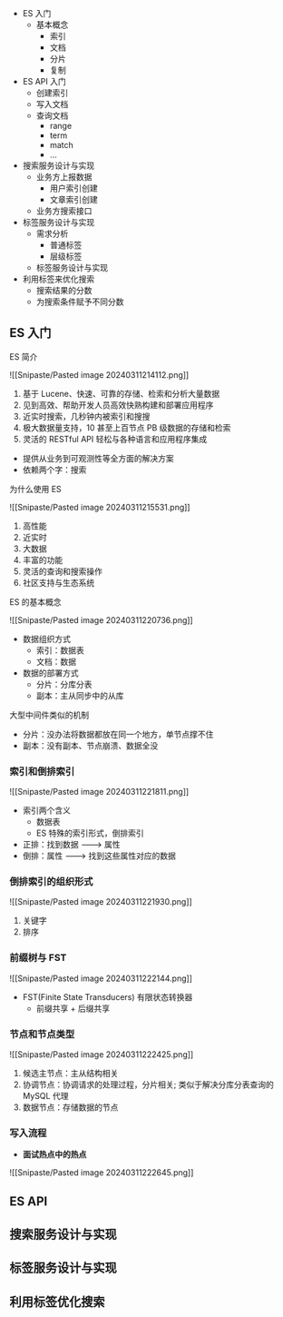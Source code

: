 - ES 入门
	- 基本概念
		- 索引
		- 文档
		- 分片
		- 复制
- ES API 入门
	- 创建索引
	- 写入文档
	- 查询文档
		- range
		- term
		- match
		- …
- 搜索服务设计与实现
	- 业务方上报数据
		- 用户索引创建
		- 文章索引创建
	- 业务方搜索接口
- 标签服务设计与实现
	- 需求分析
		- 普通标签
		- 层级标签
	- 标签服务设计与实现
- 利用标签来优化搜索
	- 搜索结果的分数
	- 为搜索条件赋予不同分数  

## ES 入门

ES 简介

![[Snipaste/Pasted image 20240311214112.png]]

1. 基于 Lucene、快速、可靠的存储、检索和分析大量数据
2. 见到高效、帮助开发人员高效快熟构建和部署应用程序
3. 近实时搜索，几秒钟内被索引和搜搜
4. 极大数据量支持，10 甚至上百节点 PB 级数据的存储和检索
5. 灵活的 RESTful API 轻松与各种语言和应用程序集成

- 提供从业务到可观测性等全方面的解决方案
- 依赖两个字：搜索

为什么使用 ES

![[Snipaste/Pasted image 20240311215531.png]]

1. 高性能
2. 近实时
3. 大数据
4. 丰富的功能
5. 灵活的查询和搜索操作
6. 社区支持与生态系统

ES 的基本概念  

![[Snipaste/Pasted image 20240311220736.png]]

- 数据组织方式
	- 索引：数据表
	- 文档：数据
- 数据的部署方式
	- 分片：分库分表
	- 副本：主从同步中的从库

大型中间件类似的机制

- 分片：没办法将数据都放在同一个地方，单节点撑不住
- 副本：没有副本、节点崩溃、数据全没

### 索引和倒排索引

![[Snipaste/Pasted image 20240311221811.png]]

- 索引两个含义
	- 数据表
	- ES 特殊的索引形式，倒排索引
- 正排：找到数据 ---> 属性
- 倒排：属性 ---> 找到这些属性对应的数据

### 倒排索引的组织形式

![[Snipaste/Pasted image 20240311221930.png]]

1. 关键字
2. 排序

### 前缀树与 FST

![[Snipaste/Pasted image 20240311222144.png]]

- FST(Finite State Transducers) 有限状态转换器
	- 前缀共享 + 后缀共享

### 节点和节点类型

![[Snipaste/Pasted image 20240311222425.png]]

1. 候选主节点：主从结构相关
2. 协调节点：协调请求的处理过程，分片相关; 类似于解决分库分表查询的 MySQL 代理
3. 数据节点：存储数据的节点

### 写入流程

- **面试热点中的热点**

![[Snipaste/Pasted image 20240311222645.png]]

## ES API

## 搜索服务设计与实现

## 标签服务设计与实现

## 利用标签优化搜索

